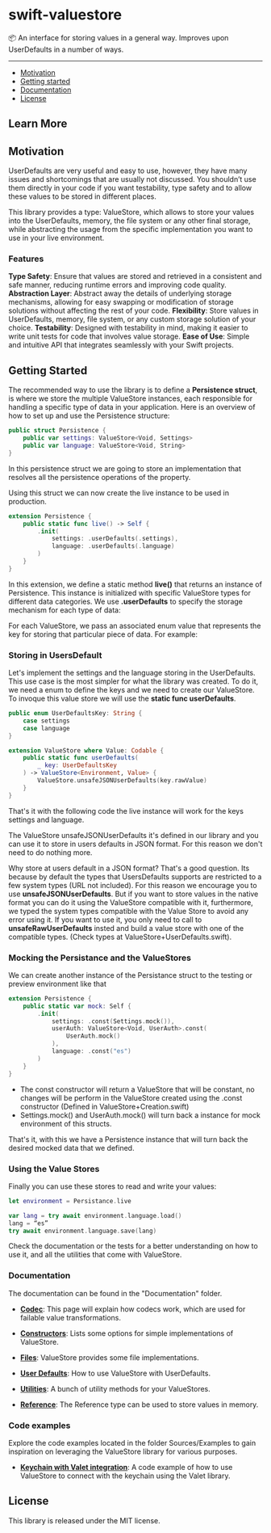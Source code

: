 # swift-valuestore

📦 An interface for storing values in a general way. Improves upon UserDefaults in a number of ways.

---

* [Motivation](#Motivation)
* [Getting started](#Getting-started)
* [Documentation](#Documentation)
* [License](#License)

## Learn More

## Motivation

UserDefaults are very useful and easy to use, however, they have many issues and shortcomings that are usually not discussed. You shouldn’t use them directly in your code if you want testability, type safety and to allow these values to be stored in different places.

This library provides a type: ValueStore, which allows to store your values into the UserDefaults, memory, the file system or any other final storage, while abstracting the usage from the specific implementation you want to use in your live environment.

### Features
**Type Safety**: Ensure that values are stored and retrieved in a consistent and safe manner, reducing runtime errors and improving code quality.
**Abstraction Layer**: Abstract away the details of underlying storage mechanisms, allowing for easy swapping or modification of storage solutions without affecting the rest of your code.
**Flexibility**: Store values in UserDefaults, memory, file system, or any custom storage solution of your choice.
**Testability**: Designed with testability in mind, making it easier to write unit tests for code that involves value storage.
**Ease of Use**: Simple and intuitive API that integrates seamlessly with your Swift projects.

## Getting Started

The recommended way to use the library is to define a **Persistence struct**, is where we store the multiple ValueStore instances, each responsible for handling a specific type of data in your application. Here is an overview of how to set up and use the Persistence structure:
```swift 
public struct Persistence {
    public var settings: ValueStore<Void, Settings>
    public var language: ValueStore<Void, String>
}
```

In this persistence struct we are going to store an implementation that resolves all the persistence operations of the property.

Using this struct we can now create the live instance to be used in production.

```swift
extension Persistence {
    public static func live() -> Self {
        .init(
            settings: .userDefaults(.settings),
            language: .userDefaults(.language)
        )
    }
}
```

In this extension, we define a static method **live()** that returns an instance of Persistence. This instance is initialized with specific ValueStore types for different data categories. We use **.userDefaults** to specify the storage mechanism for each type of data:

For each ValueStore, we pass an associated enum value that represents the key for storing that particular piece of data. For example:

### Storing in UsersDefault
Let's implement the settings and the language storing in the UserDefaults. This use case is the most simpler for what the library was created. To do it, we need a enum to define the keys and we need to create our ValueStore. To invoque this value store we will use the **static func userDefaults**. 

```swift
public enum UserDefaultsKey: String {
	case settings
    case language
}

extension ValueStore where Value: Codable {
	public static func userDefaults(
		_ key: UserDefaultsKey
	) -> ValueStore<Environment, Value> {
		ValueStore.unsafeJSONUserDefaults(key.rawValue)
	}
}
```
That's it with the following code the live instance will work for the keys settings and language.

The ValueStore unsafeJSONUserDefaults it's defined in our library and you can use it to store in users defaults in JSON format. For this reason we don't need to do nothing more. 

Why store at users default in a JSON format? That's a good question. Its because by default the types that UsersDefaults supports are restricted to a few system types (URL not included). For this reason we encourage you to use **unsafeJSONUserDefaults**. But if you want to store values in the native format you can do it using the ValueStore compatible with it, furthermore, we typed the system types compatible with the Value Store to avoid any error using it. If you want to use it, you only need to call to **unsafeRawUserDefaults** insted and build a value store with one of the compatible types. (Check types at ValueStore+UserDefaults.swift).

### Mocking the Persistance and the ValueStores
We can create another instance of the Persistance struct to the testing or preview environment like that

```swift
extension Persistence {
	public static var mock: Self {
		.init(
			settings: .const(Settings.mock()),
			userAuth: ValueStore<Void, UserAuth>.const(
				UserAuth.mock()
			),
            language: .const("es")
		)
	}
}
```

- The const constructor will return a ValueStore that will be constant, no changes will be perform in the ValueStore created using the .const constructor (Defined in ValueStore+Creation.swift)
- Settings.mock() and UserAuth.mock() will turn back a instance for mock environment of this structs.

That's it, with this we have a Persistence instance that will turn back the desired mocked data that we defined.

### Using the Value Stores
Finally you can use these stores to read and write your values:

```swift
let environment = Persistance.live

var lang = try await environment.language.load()
lang = “es”
try await environment.language.save(lang)
```

Check the documentation or the tests for a better understanding on how to use it, and all the utilities that come with ValueStore.

### Documentation

The documentation can be found in the "Documentation" folder.

- [**Codec**](Documentation/Codec.md): This page will explain how codecs work, which are used for failable value transformations.

- [**Constructors**](Documentation/Constructors.md): Lists some options for simple implementations of ValueStore. 

- [**Files**](Documentation/Files.md): ValueStore provides some file implementations.

- [**User Defaults**](Documentation/UserDefaults.md): How to use ValueStore with UserDefaults.

- [**Utilities**](Documentation/Utilities.md): A bunch of utility methods for your ValueStores.

- [**Reference**](Documentation/Reference.md): The Reference type can be used to store values in memory.

### Code examples

Explore the code examples located in the folder Sources/Examples to gain inspiration on leveraging the ValueStore library for various purposes.

- [**Keychain with Valet integration**](Sources/Examples/Keychain-Example.md): A code example of how to use ValueStore to connect with the keychain using the Valet library.

## License

This library is released under the MIT license.

